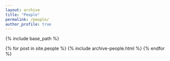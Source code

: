 ```yaml
---
layout: archive
title: "People"
permalink: /people/
author_profile: true
---
```


{% include base_path %}

{% for post in site.people %}
  {% include archive-people.html %}
{% endfor %}
